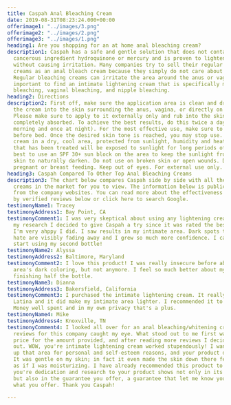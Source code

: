 ```yaml
---
title: Caspah Anal Bleaching Cream
date: 2019-08-31T08:23:24.000+00:00
offerimage1: "../images/3.png"
offerimage2: "../images/2.png"
offerimage3: "../images/1.png"
heading1: Are you shopping for an at home anal bleaching cream?
description1: Caspah has a safe and gentle solution that does not contain the potentially
  cancerous ingredient hydroquinone or mercury and is proven to lighten effectively
  without causing irritation. Many companies try to sell their regular lightening
  creams as an anal bleach cream because they simply do not care about their customers.
  Regular bleaching creams can irritate the area around the anus or vagina so it is
  important to find an intimate lightening cream that is specifically made for anal
  bleaching, vaginal bleaching, and nipple bleaching.
heading2: Directions
description2: First off, make sure the application area is clean and dry. Next, massage
  the cream into the skin surrounding the anus, vagina, or directly on the nipple.
  Please make sure to apply to it externally only and rub into the skin until it is
  completely absorbed. To achieve the best results, do this twice a day (once in the
  morning and once at night). For the most effective use, make sure to apply at night
  before bed. Once the desired skin tone is reached, you may stop use. Store the bleach
  cream in a dry, cool area, protected from sunlight, humidity and heat. If the area
  that has been treated will be exposed to sunlight for long periods of time, it is
  best to use an SPF 30+ sun block on the area to keep the sunlight from causing the
  skin to naturally darken. Do not use on broken skin or open wounds. Do not use if
  pregnant or breast feeding. Keep out of eyes. For external use only.
heading3: Caspah Compared To Other Top Anal Bleaching Creams
description3: The chart below compares Caspah side by side with all the top anal bleaching
  creams in the market for you to view. The information below is public and is right
  from the company websites. You can read more about the effectiveness of our product
  by verified reviews below or click here to search Google.
testimonyName1: Tracey
testimonyAddress1: Bay Point, CA
testimonyComment1: I was very skeptical about using any lightening cream, after doing
  my research I decided to give Caspah a try since it was rated the best in many reviews.
  I'm very ahppy I did. I saw results in my intimate area. Dark spots that I use to
  hate are visibly fading away and I grew so much more confidence. I can't wait to
  start using my second bottle!
testimonyName2: Alyssa
testimonyAddress2: Baltimore, Maryland
testimonyComment2: I love this product! I was really insecure before about my anal
  area's dark coloring, but not anymore. I feel so much better about myself after
  finishing half the bottle.
testimonyName3: Dianna
testimonyAddress3: Bakersfield, California
testimonyComment3: I purchased the intimate lightening cream. It really worked. I'm
  Latina and it did make my intimate area lighter. I recommended it to my girl friends.
  Money well spent and in my own privacy that's a plus.
testimonyName4: Mike
testimonyAddress4: Knoxville, TN
testimonyComment4: I looked all over for an anal bleaching/whitening cream, and the
  reviews for this company caught my eye. What stood out to me first was thee great
  price for the amount provided, and after reading more reviews I decided to try it
  out. WOW, you're intimate lightening cream worked stupendously! I wanted to lighten
  up that area for personal and self-esteem reasons, and your product did just that.
  It was gentle on my skin; in fact it even made the skin down there feel smoother
  as if I was moisturizing. I have already recommended this product to friends! Caspah,
  you're dedication and research to your product shows not only in its effectiveness,
  but also in the guarantee you offer, a guarantee that let me know you stand behind
  what you offer. Thank you Caspah!

---
```

